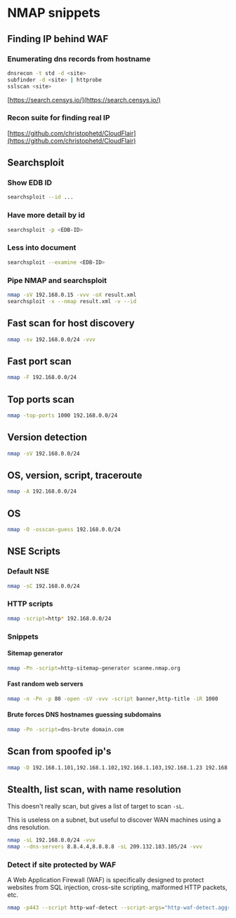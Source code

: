 # NMAP snippets

## Finding IP behind WAF

### Enumerating dns records from hostname

```bash
dnsrecon -t std -d <site>
subfinder -d <site> | httprobe
sslscan <site>
```

[https://search.censys.io/](https://search.censys.io/)

### Recon suite for finding real IP

[https://github.com/christophetd/CloudFlair](https://github.com/christophetd/CloudFlair)

## Searchsploit

### Show EDB ID

```bash
searchsploit --id ...
```

### Have more detail by id

```bash
searchsploit -p <EDB-ID>
```

### Less into document

```bash
searchsploit --examine <EDB-ID>
```

### Pipe NMAP and searchsploit

```bash
nmap -sV 192.168.0.15 -vvv -oX result.xml
searchsploit -x --nmap result.xml -v --id
```

## Fast scan for host discovery

```bash
nmap -sv 192.168.0.0/24 -vvv
```

## Fast port scan

```bash
nmap -F 192.168.0.0/24
```

## Top ports scan

```bash
nmap -top-ports 1000 192.168.0.0/24
```

## Version detection

```bash
nmap -sV 192.168.0.0/24
```

## OS, version, script, traceroute

```bash
nmap -A 192.168.0.0/24
```

## OS

```bash
nmap -O -osscan-guess 192.168.0.0/24
```

## NSE Scripts

### Default NSE

```bash
nmap -sC 192.168.0.0/24
```

### HTTP scripts

```bash
nmap -script=http* 192.168.0.0/24
```

### Snippets

#### Sitemap generator

```bash
nmap -Pn -script=http-sitemap-generator scanme.nmap.org
```

#### Fast random web servers

```bash
nmap -n -Pn -p 80 -open -sV -vvv -script banner,http-title -iR 1000
```

#### Brute forces DNS hostnames guessing subdomains

```bash
nmap -Pn -script=dns-brute domain.com
```

## Scan from spoofed ip's

```bash
nmap -D 192.168.1.101,192.168.1.102,192.168.1.103,192.168.1.23 192.168.1.1
```

## Stealth, list scan, with name resolution

This doesn't really scan, but gives a list of target to scan `-sL`.

This is useless on a subnet, but useful to discover WAN machines using a dns resolution.

```bash
nmap -sL 192.168.0.0/24 -vvv
nmap --dns-servers 8.8.4.4,8.8.8.8 -sL 209.132.183.105/24 -vvv
```

### Detect if site protected by WAF

A Web Application Firewall (WAF) is specifically designed to protect websites from SQL injection, cross-site scripting, malformed HTTP packets, etc. 

```bash
nmap -p443 --script http-waf-detect --script-args="http-waf-detect.aggro,http-waf-detect.detectBodyChanges" <site>
```
